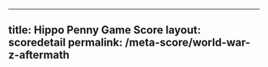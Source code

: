 ---
        
title: Hippo Penny Game Score
layout: scoredetail
permalink: /meta-score/world-war-z-aftermath
---
